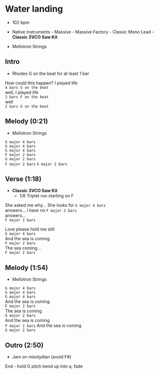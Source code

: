 # Water landing

* 102 bpm

* Native Instruments - Massive - Massive Factory - Classic Mono Lead - **Classic 3VCO Saw Kit**
* Mellotron Strings

## Intro

* Rhodes G on the beat for at least 1 bar

How could this happen? I played life  
`4 bars G on the beat`  
well, I played life  
`2 bars F on the beat`  
well  
`2 bars G on the beat`  

## Melody (0:21)

* Mellotron Strings

`G major 4 bars`  
`G major 4 bars`  
`G major 4 bars`  
`F major 2 bars`  
`G major 2 bars`  
`F major 2 bars`
`G major 2 bars`  

## Verse (1:18)

* **Classic 3VCO Saw Kit**
  * 1/8 Triplet run starting on F

She asked me why...  She looks for
`G major 4 bars`  
answers... I have no
`F major 2 bars`  
answers...  
`F major 2 bars`  

Love please hold me still  
`G major 4 bars`  
And the sea is coming  
`F major 2 bars`  
The sea coming...  
`F major 2 bars`  

## Melody (1:54)

* Mellotron Strings

`G major 4 bars`  
`G major 4 bars`  
`G major 4 bars`  
And the sea is coming  
`F major 2 bars`  
The sea is coming  
`G major 2 bars`  
And the sea is coming  
`F major 2 bars`
And the sea is coming  
`G major 2 bars`

## Outro (2:50)

* Jam on mixolydian (avoid F#)

End - hold G
pitch bend up into a, fade
